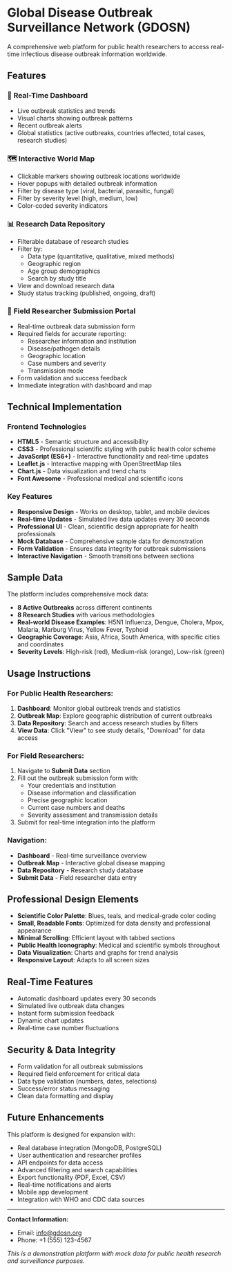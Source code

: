 # Global Disease Outbreak Surveillance Network (GDOSN)

A comprehensive web platform for public health researchers to access real-time infectious disease outbreak information worldwide.

## Features

### 🎯 **Real-Time Dashboard**
- Live outbreak statistics and trends
- Visual charts showing outbreak patterns
- Recent outbreak alerts
- Global statistics (active outbreaks, countries affected, total cases, research studies)

### 🗺️ **Interactive World Map**
- Clickable markers showing outbreak locations worldwide
- Hover popups with detailed outbreak information
- Filter by disease type (viral, bacterial, parasitic, fungal)
- Filter by severity level (high, medium, low)
- Color-coded severity indicators

### 📊 **Research Data Repository**
- Filterable database of research studies
- Filter by:
  - Data type (quantitative, qualitative, mixed methods)
  - Geographic region
  - Age group demographics
  - Search by study title
- View and download research data
- Study status tracking (published, ongoing, draft)

### 📝 **Field Researcher Submission Portal**
- Real-time outbreak data submission form
- Required fields for accurate reporting:
  - Researcher information and institution
  - Disease/pathogen details
  - Geographic location
  - Case numbers and severity
  - Transmission mode
- Form validation and success feedback
- Immediate integration with dashboard and map

## Technical Implementation

### Frontend Technologies
- **HTML5** - Semantic structure and accessibility
- **CSS3** - Professional scientific styling with public health color scheme
- **JavaScript (ES6+)** - Interactive functionality and real-time updates
- **Leaflet.js** - Interactive mapping with OpenStreetMap tiles
- **Chart.js** - Data visualization and trend charts
- **Font Awesome** - Professional medical and scientific icons

### Key Features
- **Responsive Design** - Works on desktop, tablet, and mobile devices
- **Real-time Updates** - Simulated live data updates every 30 seconds
- **Professional UI** - Clean, scientific design appropriate for health professionals
- **Mock Database** - Comprehensive sample data for demonstration
- **Form Validation** - Ensures data integrity for outbreak submissions
- **Interactive Navigation** - Smooth transitions between sections

## Sample Data

The platform includes comprehensive mock data:
- **8 Active Outbreaks** across different continents
- **8 Research Studies** with various methodologies
- **Real-world Disease Examples**: H5N1 Influenza, Dengue, Cholera, Mpox, Malaria, Marburg Virus, Yellow Fever, Typhoid
- **Geographic Coverage**: Asia, Africa, South America, with specific cities and coordinates
- **Severity Levels**: High-risk (red), Medium-risk (orange), Low-risk (green)

## Usage Instructions

### For Public Health Researchers:
1. **Dashboard**: Monitor global outbreak trends and statistics
2. **Outbreak Map**: Explore geographic distribution of current outbreaks
3. **Data Repository**: Search and access research studies by filters
4. **View Data**: Click "View" to see study details, "Download" for data access

### For Field Researchers:
1. Navigate to **Submit Data** section
2. Fill out the outbreak submission form with:
   - Your credentials and institution
   - Disease information and classification
   - Precise geographic location
   - Current case numbers and deaths
   - Severity assessment and transmission details
3. Submit for real-time integration into the platform

### Navigation:
- **Dashboard** - Real-time surveillance overview
- **Outbreak Map** - Interactive global disease mapping
- **Data Repository** - Research study database
- **Submit Data** - Field researcher data entry

## Professional Design Elements

- **Scientific Color Palette**: Blues, teals, and medical-grade color coding
- **Small, Readable Fonts**: Optimized for data density and professional appearance
- **Minimal Scrolling**: Efficient layout with tabbed sections
- **Public Health Iconography**: Medical and scientific symbols throughout
- **Data Visualization**: Charts and graphs for trend analysis
- **Responsive Layout**: Adapts to all screen sizes

## Real-Time Features

- Automatic dashboard updates every 30 seconds
- Simulated live outbreak data changes
- Instant form submission feedback
- Dynamic chart updates
- Real-time case number fluctuations

## Security & Data Integrity

- Form validation for all outbreak submissions
- Required field enforcement for critical data
- Data type validation (numbers, dates, selections)
- Success/error status messaging
- Clean data formatting and display

## Future Enhancements

This platform is designed for expansion with:
- Real database integration (MongoDB, PostgreSQL)
- User authentication and researcher profiles
- API endpoints for data access
- Advanced filtering and search capabilities
- Export functionality (PDF, Excel, CSV)
- Real-time notifications and alerts
- Mobile app development
- Integration with WHO and CDC data sources

---

**Contact Information:**
- Email: info@gdosn.org
- Phone: +1 (555) 123-4567

*This is a demonstration platform with mock data for public health research and surveillance purposes.*